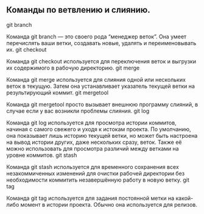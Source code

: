 ## Команды по ветвлению и слиянию.  

git branch

Команда git branch — это своего рода “менеджер веток”. Она умеет перечислять ваши ветки, создавать новые, удалять и переименовывать их.
git checkout

Команда git checkout используется для переключения веток и выгрузки их содержимого в рабочую директорию.
git merge

Команда git merge используется для слияния одной или нескольких веток в текущую. Затем она устанавливает указатель текущей ветки на результирующий коммит.
git mergetool

Команда git mergetool просто вызывает внешнюю программу слияний, в случае если у вас возникли проблемы слияния.
git log

Команда git log используется для просмотра истории коммитов, начиная с самого свежего и уходя к истокам проекта. По умолчанию, она показывает лишь историю текущей ветки, но может быть настроена на вывод истории других, даже нескольких сразу, веток. Также её можно использовать для просмотра различий между ветками на уровне коммитов.
git stash

Команда git stash используется для временного сохранения всех незакоммиченных изменений для очистки рабочей директории без необходимости коммитить незавершённую работу в новую ветку.
git tag

Команда git tag используется для задания постоянной метки на какой-либо момент в истории проекта. Обычно она используется для релизов.